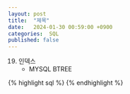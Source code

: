 ```yaml
---
layout: post
title:  "제목"
date:   2024-01-30 00:59:00 +0900
categories:  SQL
published: false
---
```


19. 인덱스
    - MYSQL BTREE 

{% highlight sql %}
{% endhighlight %}